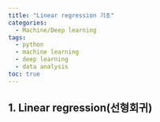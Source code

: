 ```yaml
---
title: "Linear regression 기초"
categories: 
  - Machine/Deep learning 
tags:
  - python
  - machine learning
  - deep learning
  - data analysis
toc: true
---
```


## 1. Linear regression(선형회귀)



